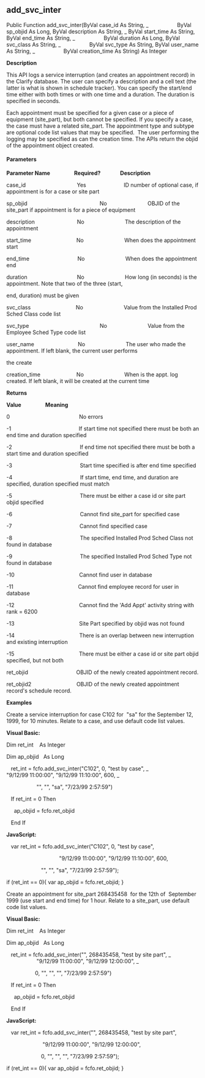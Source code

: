 add_svc_inter
---------------

Public Function add_svc_inter(ByVal case_id As String, _
                  ByVal sp_objid As Long, ByVal description As String, _
ByVal start_time As String, ByVal end_time As String, _
                  ByVal duration As Long, ByVal svc_class As String, _
                  ByVal svc_type As String, ByVal user_name As String, _
                  ByVal creation_time As String) As Integer

**Description**

This API logs a service interruption (and creates an appointment record) in the Clarify database. The user can specify a description and a cell text (the latter is what is shown in schedule tracker). You can specify the start/end time either with both times or with one time and a duration. The duration is specified in seconds.

Each appointment must be specified for a given case or a piece of equipment (site_part), but both cannot be specified. If you specify a case, the case must have a related site_part. The appointment type and subtype are optional code list values that may be specified.  The user performing the logging may be specified as can the creation time. The APIs return the objid of the appointment object created.

#### Parameters
**Parameter Name**                **Required?**             **Description**

case_id                                  Yes                         ID number of optional case, if appointment is for a case or site part

sp_objid                                                No                           OBJID of the site_part if appointment is for a piece of equipment

description                            No                           The description of the appointment

start_time                              No                           When does the appointment start

end_time                                No                           When does the appointment end

duration                                 No                           How long (in seconds) is the appointment. Note that two of the three (start,             

end, duration) must be given

svc_class                              No                           Value from the Installed Prod Sched Class code list

svc_type                                               No                           Value from the Employee Sched Type code list

user_name                             No                           The user who made the appointment. If left blank, the current user performs

the create

creation_time                        No                           When is the appt. log created. If left blank, it will be created at the current time

**Returns**

**Value**                **Meaning**

0                                              No errors

-1                                             If start time not specified there must be both an end time and duration specified

-2                                             If end time not specified there must be both a start time and duration specified

-3                                             Start time specified is after end time specified

-4                                             If start time, end time, and duration are specified, duration specified must match

-5                                             There must be either a case id or site part objid specified

-6                                             Cannot find site_part for specified case

-7                                             Cannot find specified case

-8                                             The specified Installed Prod Sched Class not found in database

-9                                             The specified Installed Prod Sched Type not found in database

-10                                           Cannot find user in database

-11                                           Cannot find employee record for user in database

-12                                           Cannot find the 'Add Appt' activity string with rank = 6200

-13                                           Site Part specified by objid was not found

-14                                           There is an overlap between new interruption and existing interruption

-15                                           There must be either a case id or site part objid specified, but not both

ret_objid                                OBJID of the newly created appointment record.

ret_objid2                              OBJID of the newly created appointment record's schedule record.

**Examples**

 Create a service interruption for case C102 for  "sa" for the September 12, 1999, for 10 minutes. Relate to a case, and use default code list values.

**Visual Basic:**

Dim ret_int    As Integer

Dim ap_objid   As Long

   ret_int = fcfo.add_svc_inter("C102", 0, "test by case", _
                                "9/12/99 11:00:00", "9/12/99 11:10:00", 600, _                    

                    "", "", "sa", "7/23/99 2:57:59")

   If ret_int = 0 Then

     ap_objid = fcfo.ret_objid

   End If

**JavaScript:**

   var ret_int = fcfo.add_svc_inter("C102", 0, "test by case",

                                   "9/12/99 11:00:00", "9/12/99 11:10:00", 600,                    

                       "", "", "sa", "7/23/99 2:57:59");

 if (ret_int == 0){ var ap_objid = fcfo.ret_objid; }

 Create an appointment for site_part 268435458  for the 12th of  September 1999 (use start and end time) for 1 hour. Relate to a site_part, use default code list values.

**Visual Basic:**

Dim ret_int    As Integer

Dim ap_objid   As Long

   ret_int = fcfo.add_svc_inter("", 268435458, "test by site part", _
                    "9/12/99 11:00:00", "9/12/99 12:00:00", _     

                   0, "", "", "", "7/23/99 2:57:59")

   If ret_int = 0 Then

     ap_objid = fcfo.ret_objid

   End If

**JavaScript:**

   var ret_int = fcfo.add_svc_inter("", 268435458, "test by site part",

                        "9/12/99 11:00:00", "9/12/99 12:00:00",     

                       0, "", "", "", "7/23/99 2:57:59");

 if (ret_int == 0){ var ap_objid = fcfo.ret_objid; }